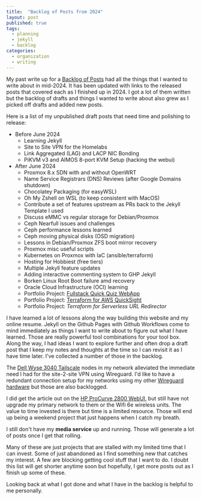 ```yaml
---
title:  "Backlog of Posts from 2024"
layout: post
published: true
tags:
  - planning
  - jekyll
  - backlog
categories:
  - organization
  - writing
---
```


My past write up for a [Backlog of Posts](/backlog-of-posts/) had all the things that I wanted to write about in mid-2024. It has been updated with links to the released posts that covered each as I finished up in 2024. I got a lot of them written but the backlog of drafts and things I wanted to write about also grew as I picked off drafts and added new posts.

<!-- excerpt-end -->

Here is a list of my unpublished draft posts that need time and polishing to release:

* Before June 2024
  * Learning Jekyll
  * Site to Site VPN for the Homelabs
  * Link Aggregated (LAG) and LACP NIC Bonding
  * PiKVM v3 and AIMOS 8-port KVM Setup (hacking the webui)
* After June 2024
  * Proxmox 8.x SDN with and without OpenWRT
  * Name Service Registrars (DNS) Reviews (after Google Domains shutdown)
  * Chocolatey Packaging (for easyWSL)
  * Oh My Zshell on WSL (to keep consistent with MacOS)
  * Contribute a set of features upstream as PRs back to the Jekyll Template I used
  * Discuss eMMC vs regular storage for Debian/Proxmox
  * Ceph Nearfull issues and challenges
  * Ceph performance lessons learned
  * Ceph moving physical disks (OSD migration)
  * Lessons in Debian/Proxmox ZFS boot mirror recovery
  * Proxmox misc useful scripts
  * Kubernetes on Proxmox with IaC (ansible/terraform)
  * Hosting for Hobbiest (free tiers)
  * Multiple Jekyll feature updates
  * Adding interactive commenting system to GHP Jekyll
  * Borken Linux Root Boot failure amd recovery
  * Oracle Cloud Infrastructure (OCI) learning
  * Portfolio Project: [Fullstack Quick Quiz WebApp](https://github.com/mcgarrah/legendary_quick_quiz)
  * Portfolio Project: [Terraform for AWS QuickSight](https://github.com/mcgarrah/quicksight_demo)
  * Portfolio Project: *Terraform for Serverless URL Redirector*

I have learned a lot of lessons along the way building this website and my online resume. Jekyll on the Github Pages with Github Workflows come to mind immediately as things I want to write about to figure out what I have learned. Those are really powerful tool combinations for your tool box. Along the way, I had ideas I want to explore further and often drop a draft post that I keep my notes and thoughts at the time so I can revisit it as I have time later. I've collected a number of those in the backlog.

The [Dell Wyse 3040 Tailscale](/dell-wyse-3040-tailscale/) nodes in my network alleviated the immediate need I had for the site-2-site VPN using Wireguard. I'd like to have a redundant connection setup for my networks using my other [Wireguard hardware](https://www.gl-inet.com/products/gl-mt2500/) but those are also backlogged.

I did get the article out on the [HP ProCurve 2800 WebUI](/java-jnlp-webui/), but still have not upgrade my primary network to them or the Wifi 6e wireless units. The value to time invested is there but time is a limited resource. Those will end up being a weekend project that just happens when I catch my breath.

I still don't have my **media service** up and running. Those will generate a lot of posts once I get that rolling.

Many of these are just projects that are stalled with my limited time that I can invest. Some of just abandoned as I find something new that catches my interest. A few are blocking getting cool stuff that I want to do. I doubt this list will get shorter anytime soon but hopefully, I get more posts out as I finish up some of these.

Looking back at what I got done and what I have in the backlog is helpful to me personally.
